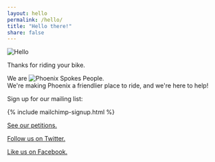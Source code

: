 ```yaml
---
layout: hello
permalink: /hello/
title: "Hello there!"
share: false
---
```


<img src="{{ site.url }}/images/hello.svg" alt="Hello"/>

Thanks for riding your bike.

<p>
  We are
  <img src="{{ site.url }}/images/logo-inline.png" alt="Phoenix Spokes People" class="logo-inline"/>.
  <br />
  We're making Phoenix a friendlier place to ride, and we're here to help!
</p>


Sign up for our mailing list:

{% include mailchimp-signup.html %}

<a href="https://www.change.org/o/3251077">See our petitions.</a>

<a href="https://twitter.com/phxspokespeople">Follow us on Twitter.</a>

<a href="https://www.facebook.com/PhoenixSpokesPeople">Like us on Facebook.</a>
